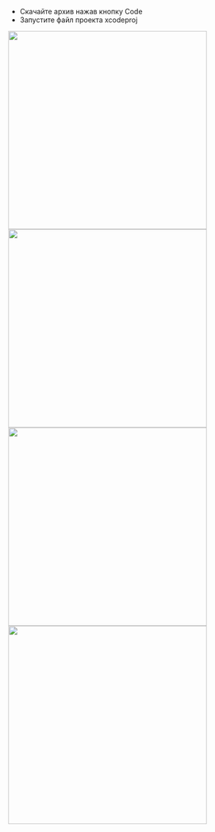 - Скачайте архив нажав кнопку Code
- Запустите файл проекта xcodeproj

<img src="https://github.com/KAKPONOTAM/StarWarsCharacterDescription/assets/90626471/0198ba62-43c1-4025-a5e9-b443cd9000f2.jpg" height=400> <img src="https://github.com/KAKPONOTAM/StarWarsCharacterDescription/assets/90626471/d61ff3e5-99cf-4d87-a58c-a92cce460722.jpg" height=400>
<img src="https://github.com/KAKPONOTAM/StarWarsCharacterDescription/assets/90626471/4161112f-d9e9-4d4b-802a-43ee2f24b24c.jpg" height=400>
<img src="https://github.com/KAKPONOTAM/StarWarsCharacterDescription/assets/90626471/f17bfb5f-0c51-44c2-a9c1-c8e07d9dbb38.jpg" height=400>
